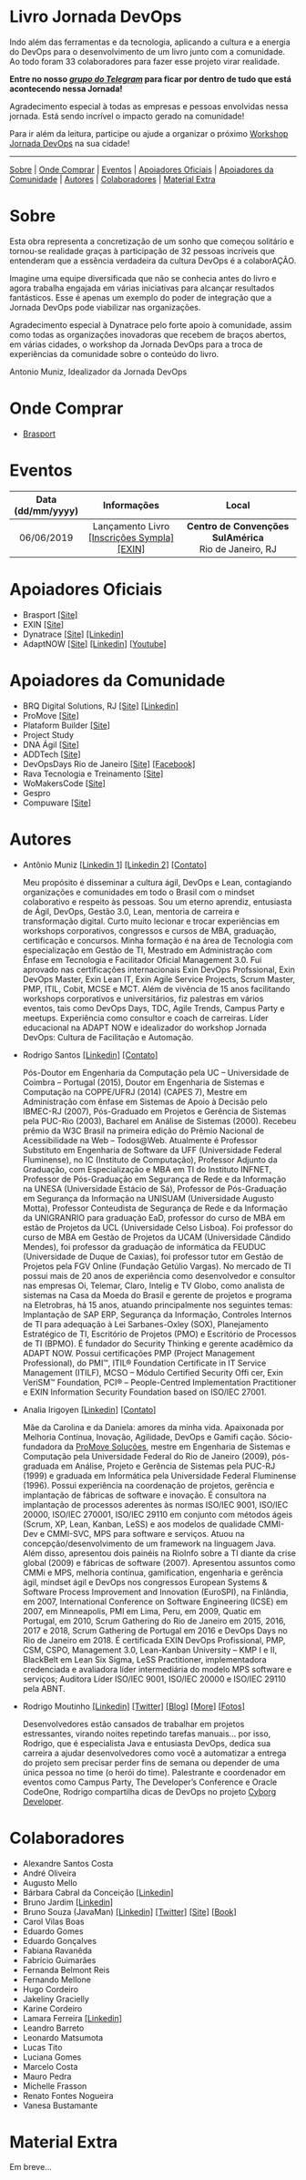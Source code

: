 # Livro Jornada DevOps

Indo além das ferramentas e da tecnologia, aplicando a cultura e a energia do DevOps para o desenvolvimento de um livro junto com a comunidade. Ao todo foram 33 colaboradores para fazer esse projeto virar realidade.

**Entre no nosso [*grupo do Telegram*](https://t.me/joinchat/C3TBfVYP0RIbuYOSuGKhHA) para ficar por dentro de tudo que está acontecendo nessa Jornada!**

Agradecimento especial à todas as empresas e pessoas envolvidas nessa jornada. Está sendo incrível o impacto gerado na comunidade!

Para ir além da leitura, participe ou ajude a organizar o próximo [Workshop Jornada DevOps](https://github.com/jornada-devops/workshop) na sua cidade!

---

[Sobre](#sobre) | [Onde Comprar](#onde-comprar) | [Eventos](#eventos) | [Apoiadores Oficiais](#apoiadores-oficiais) | [Apoiadores da Comunidade](#apoiadores-da-comunidade) | [Autores](#autores) | [Colaboradores](#colaboradores) | [Material Extra](#material-extra)

# Sobre

Esta obra representa a concretização de um sonho que começou solitário e tornou-se realidade graças à participação de 32 pessoas incríveis que entenderam que a essência verdadeira da cultura DevOps é a colaborAÇÃO.

Imagine uma equipe diversificada que não se conhecia antes do livro e agora trabalha engajada em várias iniciativas para alcançar resultados fantásticos. Esse é apenas um exemplo do poder de integração que a Jornada DevOps pode viabilizar nas organizações.

Agradecimento especial à Dynatrace pelo forte apoio à comunidade, assim como todas as organizações inovadoras que recebem de braços abertos, em várias cidades, o workshop da Jornada DevOps para a troca de experiências da comunidade sobre o conteúdo do livro.

Antonio Muniz, Idealizador da Jornada DevOps

# Onde Comprar

* [Brasport](http://www.brasport.com.br/gerenciamento-de-projetos/metodos-ageis/jornada-devops/)

# Eventos

| Data<br>(dd/mm/yyyy) | Informações | Local |
|:--------------------:|:-----------:|:-----:|
| 06/06/2019 | Lançamento Livro<br>[[Inscrições Sympla]](https://www.sympla.com.br/cultura-agil--colaborativa--digital--devops--aprenda-com-3-palestras-ganhe-1-livro-e-contribua__518823) [[EXIN]](https://www.exin.com/br-pt/event/cultura-agil-colaborativa-digital-devops-aprenda-com-3-palestras-ganhe-1-livro-e-contribua/) | **Centro de Convenções SulAmérica**<br>Rio de Janeiro, RJ |

# Apoiadores Oficiais

* Brasport
[[Site]](http://www.brasport.com.br/)
* EXIN
[[Site]](https://www.exin.com/)
* Dynatrace
[[Site]](https://www.dynatrace.com/)
[[Linkedin]](https://www.linkedin.com/company/dynatrace/)
* AdaptNOW
[[Site]](https://adaptnow.com.br/)
[[Linkedin]](https://www.linkedin.com/company/adaptnow/)
[[Youtube]](https://www.youtube.com/channel/UC7ydK3TCu4ieOZgAWc0-VGw)

# Apoiadores da Comunidade

* BRQ Digital Solutions, RJ
[[Site]](http://www.brq.com/)
[[Linkedin]](https://www.linkedin.com/company/brq/)
* ProMove
[[Site]](https://www.promovesolucoes.com/)
* Plataform Builder
[[Site]](https://platformbuilders.io/en/)
* Project Study
* DNA Ágil
[[Site]](http://dnagil.com.br/DNA/)
* ADDTech
[[Site]](http://www.addtech.com.br/)
* DevOpsDays Rio de Janeiro
[[Site]](https://devopsdays.org/events/2018-rio-de-janeiro/welcome/)
[[Facebook]](https://www.facebook.com/devopsdaysrio/)
* Rava Tecnologia e Treinamento
[[Site]](https://ravatecnologia.com.br/)
* WoMakersCode
[[Site]](http://womakerscode.org/)
* Gespro
* Compuware
[[Site]](https://www.compuware.com)

# Autores

* Antônio Muniz
[[Linkedin 1]](https://www.linkedin.com/in/muniz-antonio1/)
[[Linkedin 2]](https://www.linkedin.com/in/muniz-antonio2/)
[[Contato]](munizprofessor@gmail.com)

  Meu propósito é disseminar a cultura ágil, DevOps e Lean, contagiando organizações e comunidades em todo o Brasil com o mindset colaborativo e respeito às pessoas. Sou um eterno aprendiz, entusiasta de Ágil, DevOps, Gestão 3.0, Lean, mentoria de carreira e transformação digital. Curto muito lecionar e trocar experiências em workshops corporativos, congressos e cursos de MBA, graduação, certificação e concursos. Minha formação é na área de Tecnologia com especialização em Gestão de TI, Mestrado em Administração com Ênfase em Tecnologia e Facilitador Oficial Management 3.0. Fui aprovado nas certificações internacionais Exin DevOps Profssional, Exin DevOps Master, Exin Lean IT, Exin Agile Service Projects, Scrum Master, PMP, ITIL, Cobit, MCSE e MCT. Além de vivência de 15 anos facilitando workshops corporativos e universitários, fiz palestras em vários eventos, tais como DevOps Days, TDC, Agile Trends, Campus Party e meetups. Experiência como consultor e coach de carreiras. Líder educacional na ADAPT NOW e idealizador do workshop Jornada DevOps: Cultura de Facilitação e Automação.

* Rodrigo Santos
[[Linkedin]](https://www.linkedin.com/in/rcostasantos)
[[Contato]](prof.rodrigo.santos@gmail.com)

  Pós-Doutor em Engenharia da Computação pela UC – Universidade de Coimbra – Portugal (2015), Doutor em Engenharia de Sistemas e Computação na COPPE/UFRJ (2014) (CAPES 7), Mestre em Administração com ênfase em Sistemas de Apoio à Decisão pelo IBMEC-RJ (2007), Pós-Graduado em Projetos e Gerência de Sistemas pela PUC-Rio (2003), Bacharel em Análise de Sistemas (2000). Recebeu prêmio da W3C Brasil na primeira edição do Prêmio Nacional de Acessibilidade na Web – Todos@Web. Atualmente é Professor Substituto em Engenharia de Software da UFF (Universidade Federal Fluminense), no IC (Instituto de Computação), Professor Adjunto da Graduação, com Especialização e MBA em TI do Instituto INFNET, Professor de Pós-Graduação em Segurança de Rede e da Informação na UNESA (Universidade Estácio de Sá), Professor de Pós-Graduação em Segurança da Informação na UNISUAM (Universidade Augusto Motta), Professor Conteudista de Segurança de Rede e da Informação da UNIGRANRIO para graduação EaD, professor do curso de MBA em estão de Projetos da UCL (Universidade Celso Lisboa). Foi professor do curso de MBA em Gestão de Projetos da UCAM (Universidade Cândido Mendes), foi professor da graduação de informática da FEUDUC (Universidade de Duque de Caxias), foi professor tutor em Gestão de Projetos pela FGV Online (Fundação Getúlio Vargas). No mercado de TI possui mais de 20 anos de experiência como desenvolvedor e consultor nas empresas Oi, Telemar, Claro, Intelig e TV Globo, como analista de sistemas na Casa da Moeda do Brasil e gerente de projetos e programa na Eletrobras, há 15 anos, atuando principalmente nos seguintes temas: Implantação de SAP ERP, Segurança da Informação, Controles Internos de TI para adequação à Lei Sarbanes-Oxley (SOX), Planejamento Estratégico de TI, Escritório de Projetos (PMO) e Escritório de Processos de TI (BPMO). É fundador do Security Thinking e gerente acadêmico da ADAPT NOW. Possui certificações PMP (Project Management Professional), do PMI™, ITIL® Foundation Certificate in IT Service Management (ITILF), MCSO – Módulo Certified Security Offi cer, Exin VeriSM™ Foundation, PCI® – People-Centred Implementation Practitioner e EXIN Information Security Foundation based on ISO/IEC 27001.

* Analia Irigoyen
[[Linkedin]](https://www.linkedin.com/in/analiairigoyen/)
[[Contato]](analia@promovesolucoes.com)

  Mãe da Carolina e da Daniela: amores da minha vida. Apaixonada por Melhoria Contínua, Inovação, Agilidade, DevOps e Gamifi cação. Sócio-fundadora da [ProMove Soluções](www.promovesolucoes.com), mestre em Engenharia de Sistemas e Computação pela Universidade Federal do Rio de Janeiro (2009), pós-graduada em Análise, Projeto e Gerência de Sistemas pela PUC-RJ (1999) e graduada em Informática pela Universidade Federal Fluminense (1996). Possui experiência na coordenação de projetos, gerência e implantação de fábricas de software e inovação. É consultora na implantação de processos aderentes às normas ISO/IEC 9001, ISO/IEC 20000, ISO/IEC 270001, ISO/IEC 29110 em conjunto com métodos ágeis (Scrum, XP, Lean, Kanban, LeSS) e aos modelos de qualidade CMMI-Dev e CMMI-SVC, MPS para software e serviços. Atuou na concepção/desenvolvimento de um framework na linguagem Java. Além disso, apresentou dois painéis na RioInfo sobre a TI diante da crise global (2009) e fábricas de software (2007). Apresentou assuntos como CMMi e MPS, melhoria contínua, gamification, engenharia e gerência ágil, mindset ágil e DevOps nos congressos European Systems & Software Process Improvement and Innovation (EuroSPI), na Finlândia, em 2007, International Conference on Software Engineering (ICSE) em 2007, em Minneapolis, PMI em Lima, Peru, em 2009, Quatic em Portugal, em 2010, Scrum Gathering do Rio de Janeiro em 2015, 2016, 2017 e 2018, Scrum Gathering de Portugal em 2016 e DevOps Days no Rio de Janeiro em 2018. É certificada EXIN DevOps Profissional, PMP, CSM, CSPO, Management 3.0, Lean-Kanban University – KMP I e II, BlackBelt em Lean Six Sigma, LeSS Practitioner, implementadora credenciada e avaliadora líder intermediária do modelo MPS software e serviços; Auditora Líder ISO/IEC 9001, ISO/IEC 20000 e ISO/IEC 29110 pela ABNT.

* Rodrigo Moutinho
[[Linkedin]](https://www.linkedin.com/in/rcmoutinho/)
[[Twitter]](https://twitter.com/rcmoutinho)
[[Blog]](https://cyborgdeveloper.tech/blog)
[[More]](https://github.com/rcmoutinho/public-speaking)
[[Fotos]](https://github.com/rcmoutinho/public-speaking#photos--images)

  Desenvolvedores estão cansados de trabalhar em projetos estressantes, virando noites repetindo tarefas manuais... por isso, Rodrigo, que é especialista Java e entusiasta DevOps, dedica sua carreira a ajudar desenvolvedores como você a automatizar a entrega do projeto sem precisar perder fins de semana ou depender de uma única pessoa no time (o herói do time). Palestrante e coordenador em eventos como Campus Party, The Developer’s Conference e Oracle CodeOne, Rodrigo compartilha dicas de DevOps no projeto [Cyborg Developer](https://cyborgdeveloper.tech).

# Colaboradores

* Alexandre Santos Costa
* André Oliveira
* Augusto Mello
* Bárbara Cabral da Conceição
[[Linkedin]](https://www.linkedin.com/in/barbaracabral/)
* Bruno Jardim
[[Linkedin]](https://www.linkedin.com/in/bruno-jardim-pmp-5b5b31171/)
* Bruno Souza (JavaMan)
[[Linkedin]](https://www.linkedin.com/in/brjavaman)
[[Twitter]](https://twitter.com/brjavaman)
[[Site]](https://code4.life/)
[[Book]](https://www.amazon.com/dp/B07FNFG5LQ)
* Carol Vilas Boas
* Eduardo Gomes
* Eduardo Gonçalves
* Fabiana Ravanêda
* Fabrício Guimarães
* Fernanda Belmont Reis
* Fernando Mellone
* Hugo Cordeiro
* Jakeliny Gracielly
* Karine Cordeiro
* Lamara Ferreira
[[Linkedin]](https://www.linkedin.com/in/lamara-ferreira/)
* Leandro Barreto
* Leonardo Matsumota
* Lucas Tito
* Luciana Gomes
* Marcelo Costa
* Mauro Pedra
* Michelle Frasson
* Renato Fontes Nogueira
* Vanesa Bustamante

# Material Extra

Em breve...
